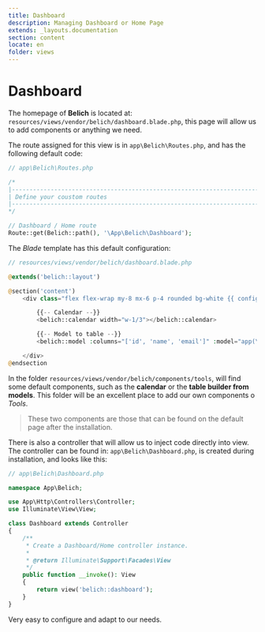 ```yaml
---
title: Dashboard
description: Managing Dashboard or Home Page
extends: _layouts.documentation
section: content
locate: en
folder: views
---
```


# Dashboard

The homepage of **Belich** is located at: `resources/views/vendor/belich/dashboard.blade.php`, this page will allow us to add components or anything we need.

The route assigned for this view is in `app\Belich\Routes.php`, and has the following default code:

```php 
// app\Belich\Routes.php

/*
|--------------------------------------------------------------------------
| Define your coustom routes
|--------------------------------------------------------------------------
*/

// Dashboard / Home route
Route::get(Belich::path(), '\App\Belich\Dashboard');
```

The *Blade* template has this default configuration:

```php 
// resources/views/vendor/belich/dashboard.blade.php

@extends('belich::layout')

@section('content')
    <div class="flex flex-wrap my-8 mx-6 p-4 rounded bg-white {{ config('belich.navbar') === 'top' ? 'shadow-md' : '' }}">

        {{-- Calendar --}}
        <belich::calendar width="w-1/3"></belich::calendar>

        {{-- Model to table --}}
        <belich::model :columns="['id', 'name', 'email']" :model="app(\App\User::class)" width="w-2/3" limit="10" ></belich::model>

    </div>
@endsection
```

In the folder `resources/views/vendor/belich/components/tools`, will find some default components, such as the **calendar** or the **table builder from models**. This folder will be an excellent place to add our own components o *Tools*.

>These two components are those that can be found on the default page after the installation.

There is also a controller that will allow us to inject code directly into view. The controller can be found in: `app\Belich\Dashboard.php`, is created during installation, and looks like this:

```php 
// app\Belich\Dashboard.php

namespace App\Belich;

use App\Http\Controllers\Controller;
use Illuminate\View\View;

class Dashboard extends Controller
{
    /**
     * Create a Dashboard/Home controller instance.
     *
     * @return Illuminate\Support\Facades\View
     */
    public function __invoke(): View
    {
        return view('belich::dashboard');
    }
}
```

Very easy to configure and adapt to our needs.
